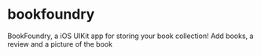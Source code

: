 # bookfoundry
BookFoundry, a iOS UIKit app for storing your book collection! Add books, a review and a picture of the book
